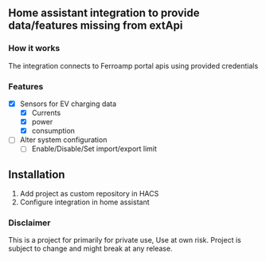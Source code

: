 ## Home assistant integration to provide data/features missing from extApi ##

### How it works ###
The integration connects to Ferroamp portal apis using provided credentials

### Features ###
- [x] Sensors for EV charging data
  - [x] Currents
  - [x] power
  - [x] consumption 
- [ ] Alter system configuration
  - [ ] Enable/Disable/Set import/export limit

## Installation ##
1. Add project as custom repository in HACS
2. Configure integration in home assistant

### Disclaimer ###
This is a project for primarily for private use, Use at own risk. Project is subject to change and might break at any release.


